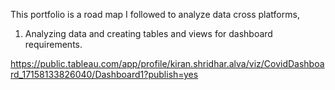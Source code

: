 This portfolio is a road map I followed to analyze data cross platforms, 
1. Analyzing data and creating tables and views for dashboard requirements.

https://public.tableau.com/app/profile/kiran.shridhar.alva/viz/CovidDashboard_17158133826040/Dashboard1?publish=yes
